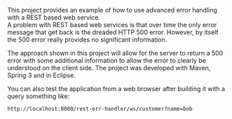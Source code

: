 This project provides an example of how to use advanced error handling with a REST based web service.  
A problem with REST based web services is that over time the only error message that get back is 
the dreaded HTTP 500 error.  However, by itself the 500 error really provides no significant 
information.  

The approach shown in this project will allow for the server to return a 500 error with some 
additional information to allow the error to clearly be understood on the client side.  The 
project was developed with Maven, Spring 3 and in Eclipse.  

You can also test the application from a web browser after building it with a query something 
like: 

    http://localhost:8080/rest-err-handler/ws/customer?name=bob
